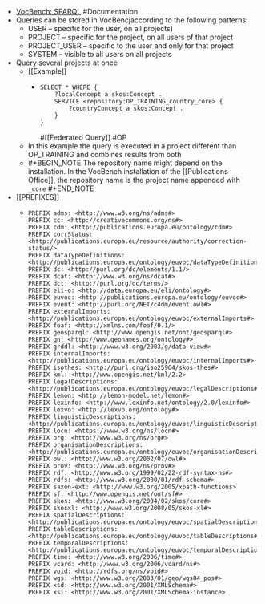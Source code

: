 - [VocBench: SPARQL](http://vocbench.uniroma2.it/doc/user/sparql.jsf) #Documentation
- Queries can be stored in VocBencjaccording to the following patterns:
	- USER – specific for the user, on all projects)
	- PROJECT – specific for the project, on all users of that project
	- PROJECT_USER –  specific to the user and only for that project
	- SYSTEM – visible to all users on all projects
- Query several projects at once
	- [[Example]]
		- ```sparql
		  SELECT * WHERE {
		      ?localConcept a skos:Concept .
		      SERVICE <repository:OP_TRAINING_country_core> {
		          ?countryConcept a skos:Concept .
		      }
		  }
		  ```
		  #[[Federated Query]] #OP
	- In this example the query is executed in a project different than OP_TRAINING and combines results from both
	- #+BEGIN_NOTE
	  The repository name might depend on the installation. In the VocBench installation of the [[Publications Office]], the repository name is the project name appended with `_core`
	  #+END_NOTE
- [[PREFIXES]]
	- ```turtle
	  PREFIX adms: <http://www.w3.org/ns/adms#>
	  PREFIX cc: <http://creativecommons.org/ns#>
	  PREFIX cdm: <http://publications.europa.eu/ontology/cdm#>
	  PREFIX corrStatus: <http://publications.europa.eu/resource/authority/correction-status/>
	  PREFIX dataTypeDefinitions: <http://publications.europa.eu/ontology/euvoc/dataTypeDefinitions#>
	  PREFIX dc: <http://purl.org/dc/elements/1.1/>
	  PREFIX dcat: <http://www.w3.org/ns/dcat#>
	  PREFIX dct: <http://purl.org/dc/terms/>
	  PREFIX eli-o: <http://data.europa.eu/eli/ontology#>
	  PREFIX euvoc: <http://publications.europa.eu/ontology/euvoc#>
	  PREFIX event: <http://purl.org/NET/c4dm/event.owl#>
	  PREFIX externalImports: <http://publications.europa.eu/ontology/euvoc/externalImports#>
	  PREFIX foaf: <http://xmlns.com/foaf/0.1/>
	  PREFIX geosparql: <http://www.opengis.net/ont/geosparql#>
	  PREFIX gn: <http://www.geonames.org/ontology#>
	  PREFIX grddl: <http://www.w3.org/2003/g/data-view#>
	  PREFIX internalImports: <http://publications.europa.eu/ontology/euvoc/internalImports#>
	  PREFIX isothes: <http://purl.org/iso25964/skos-thes#>
	  PREFIX kml: <http://www.opengis.net/kml/2.2>
	  PREFIX legalDescriptions: <http://publications.europa.eu/ontology/euvoc/legalDescriptions#>
	  PREFIX lemon: <http://lemon-model.net/lemon#>
	  PREFIX lexinfo: <http://www.lexinfo.net/ontology/2.0/lexinfo#>
	  PREFIX lexvo: <http://lexvo.org/ontology#>
	  PREFIX linguisticDescriptions: <http://publications.europa.eu/ontology/euvoc/linguisticDescriptions#>
	  PREFIX locn: <https://www.w3.org/ns/locn#>
	  PREFIX org: <http://www.w3.org/ns/org#>
	  PREFIX organisationDescriptions: <http://publications.europa.eu/ontology/euvoc/organisationDescriptions#>
	  PREFIX owl: <http://www.w3.org/2002/07/owl#>
	  PREFIX prov: <http://www.w3.org/ns/prov#>
	  PREFIX rdf: <http://www.w3.org/1999/02/22-rdf-syntax-ns#>
	  PREFIX rdfs: <http://www.w3.org/2000/01/rdf-schema#>
	  PREFIX saxon-ext: <http://www.w3.org/2005/xpath-functions>
	  PREFIX sf: <http://www.opengis.net/ont/sf#>
	  PREFIX skos: <http://www.w3.org/2004/02/skos/core#>
	  PREFIX skosxl: <http://www.w3.org/2008/05/skos-xl#>
	  PREFIX spatialDescriptions: <http://publications.europa.eu/ontology/euvoc/spatialDescriptions#>
	  PREFIX tableDescriptions: <http://publications.europa.eu/ontology/euvoc/tableDescriptions#>
	  PREFIX temporalDescriptions: <http://publications.europa.eu/ontology/euvoc/temporalDescriptions#>
	  PREFIX time: <http://www.w3.org/2006/time#>
	  PREFIX vcard: <http://www.w3.org/2006/vcard/ns#>
	  PREFIX void: <http://rdfs.org/ns/void#>
	  PREFIX wgs: <http://www.w3.org/2003/01/geo/wgs84_pos#>
	  PREFIX xsd: <http://www.w3.org/2001/XMLSchema#>
	  PREFIX xsi: <http://www.w3.org/2001/XMLSchema-instance>
	  ```